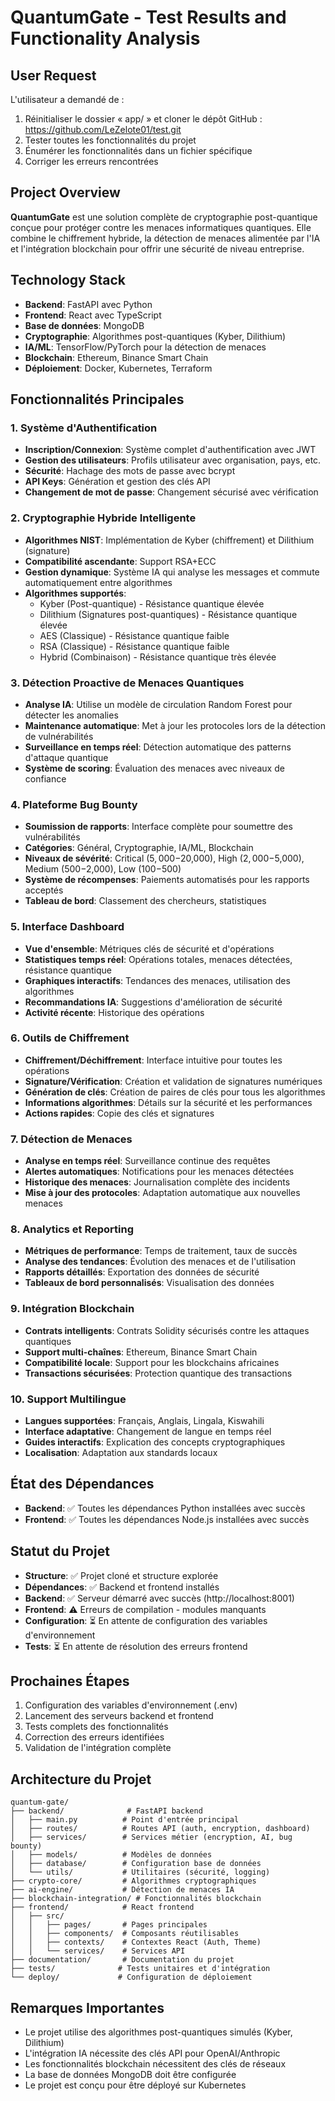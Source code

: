 # QuantumGate - Test Results and Functionality Analysis

## User Request
L'utilisateur a demandé de :
1. Réinitialiser le dossier « app/ » et cloner le dépôt GitHub : https://github.com/LeZelote01/test.git
2. Tester toutes les fonctionnalités du projet
3. Énumérer les fonctionnalités dans un fichier spécifique
4. Corriger les erreurs rencontrées

## Project Overview
**QuantumGate** est une solution complète de cryptographie post-quantique conçue pour protéger contre les menaces informatiques quantiques. Elle combine le chiffrement hybride, la détection de menaces alimentée par l'IA et l'intégration blockchain pour offrir une sécurité de niveau entreprise.

## Technology Stack
- **Backend**: FastAPI avec Python
- **Frontend**: React avec TypeScript
- **Base de données**: MongoDB
- **Cryptographie**: Algorithmes post-quantiques (Kyber, Dilithium)
- **IA/ML**: TensorFlow/PyTorch pour la détection de menaces
- **Blockchain**: Ethereum, Binance Smart Chain
- **Déploiement**: Docker, Kubernetes, Terraform

## Fonctionnalités Principales

### 1. Système d'Authentification
- **Inscription/Connexion**: Système complet d'authentification avec JWT
- **Gestion des utilisateurs**: Profils utilisateur avec organisation, pays, etc.
- **Sécurité**: Hachage des mots de passe avec bcrypt
- **API Keys**: Génération et gestion des clés API
- **Changement de mot de passe**: Changement sécurisé avec vérification

### 2. Cryptographie Hybride Intelligente
- **Algorithmes NIST**: Implémentation de Kyber (chiffrement) et Dilithium (signature)
- **Compatibilité ascendante**: Support RSA+ECC
- **Gestion dynamique**: Système IA qui analyse les messages et commute automatiquement entre algorithmes
- **Algorithmes supportés**:
  - Kyber (Post-quantique) - Résistance quantique élevée
  - Dilithium (Signatures post-quantiques) - Résistance quantique élevée
  - AES (Classique) - Résistance quantique faible
  - RSA (Classique) - Résistance quantique faible
  - Hybrid (Combinaison) - Résistance quantique très élevée

### 3. Détection Proactive de Menaces Quantiques
- **Analyse IA**: Utilise un modèle de circulation Random Forest pour détecter les anomalies
- **Maintenance automatique**: Met à jour les protocoles lors de la détection de vulnérabilités
- **Surveillance en temps réel**: Détection automatique des patterns d'attaque quantique
- **Système de scoring**: Évaluation des menaces avec niveaux de confiance

### 4. Plateforme Bug Bounty
- **Soumission de rapports**: Interface complète pour soumettre des vulnérabilités
- **Catégories**: Général, Cryptographie, IA/ML, Blockchain
- **Niveaux de sévérité**: Critical ($5,000-$20,000), High ($2,000-$5,000), Medium ($500-$2,000), Low ($100-$500)
- **Système de récompenses**: Paiements automatisés pour les rapports acceptés
- **Tableau de bord**: Classement des chercheurs, statistiques

### 5. Interface Dashboard
- **Vue d'ensemble**: Métriques clés de sécurité et d'opérations
- **Statistiques temps réel**: Opérations totales, menaces détectées, résistance quantique
- **Graphiques interactifs**: Tendances des menaces, utilisation des algorithmes
- **Recommandations IA**: Suggestions d'amélioration de sécurité
- **Activité récente**: Historique des opérations

### 6. Outils de Chiffrement
- **Chiffrement/Déchiffrement**: Interface intuitive pour toutes les opérations
- **Signature/Vérification**: Création et validation de signatures numériques
- **Génération de clés**: Création de paires de clés pour tous les algorithmes
- **Informations algorithmes**: Détails sur la sécurité et les performances
- **Actions rapides**: Copie des clés et signatures

### 7. Détection de Menaces
- **Analyse en temps réel**: Surveillance continue des requêtes
- **Alertes automatiques**: Notifications pour les menaces détectées
- **Historique des menaces**: Journalisation complète des incidents
- **Mise à jour des protocoles**: Adaptation automatique aux nouvelles menaces

### 8. Analytics et Reporting
- **Métriques de performance**: Temps de traitement, taux de succès
- **Analyse des tendances**: Évolution des menaces et de l'utilisation
- **Rapports détaillés**: Exportation des données de sécurité
- **Tableaux de bord personnalisés**: Visualisation des données

### 9. Intégration Blockchain
- **Contrats intelligents**: Contrats Solidity sécurisés contre les attaques quantiques
- **Support multi-chaînes**: Ethereum, Binance Smart Chain
- **Compatibilité locale**: Support pour les blockchains africaines
- **Transactions sécurisées**: Protection quantique des transactions

### 10. Support Multilingue
- **Langues supportées**: Français, Anglais, Lingala, Kiswahili
- **Interface adaptative**: Changement de langue en temps réel
- **Guides interactifs**: Explication des concepts cryptographiques
- **Localisation**: Adaptation aux standards locaux

## État des Dépendances
- **Backend**: ✅ Toutes les dépendances Python installées avec succès
- **Frontend**: ✅ Toutes les dépendances Node.js installées avec succès

## Statut du Projet
- **Structure**: ✅ Projet cloné et structure explorée
- **Dépendances**: ✅ Backend et frontend installés
- **Backend**: ✅ Serveur démarré avec succès (http://localhost:8001)
- **Frontend**: ⚠️ Erreurs de compilation - modules manquants
- **Configuration**: ⏳ En attente de configuration des variables d'environnement
- **Tests**: ⏳ En attente de résolution des erreurs frontend

## Prochaines Étapes
1. Configuration des variables d'environnement (.env)
2. Lancement des serveurs backend et frontend
3. Tests complets des fonctionnalités
4. Correction des erreurs identifiées
5. Validation de l'intégration complète

## Architecture du Projet
```
quantum-gate/
├── backend/              # FastAPI backend
│   ├── main.py          # Point d'entrée principal
│   ├── routes/          # Routes API (auth, encryption, dashboard)
│   ├── services/        # Services métier (encryption, AI, bug bounty)
│   ├── models/          # Modèles de données
│   ├── database/        # Configuration base de données
│   └── utils/           # Utilitaires (sécurité, logging)
├── crypto-core/         # Algorithmes cryptographiques
├── ai-engine/           # Détection de menaces IA
├── blockchain-integration/ # Fonctionnalités blockchain
├── frontend/            # React frontend
│   ├── src/
│   │   ├── pages/       # Pages principales
│   │   ├── components/  # Composants réutilisables
│   │   ├── contexts/    # Contextes React (Auth, Theme)
│   │   └── services/    # Services API
├── documentation/       # Documentation du projet
├── tests/              # Tests unitaires et d'intégration
└── deploy/             # Configuration de déploiement
```

## Remarques Importantes
- Le projet utilise des algorithmes post-quantiques simulés (Kyber, Dilithium)
- L'intégration IA nécessite des clés API pour OpenAI/Anthropic
- Les fonctionnalités blockchain nécessitent des clés de réseaux
- La base de données MongoDB doit être configurée
- Le projet est conçu pour être déployé sur Kubernetes